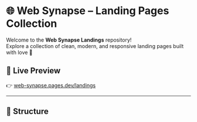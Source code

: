 # 🌐 Web Synapse – Landing Pages Collection

Welcome to the **Web Synapse Landings** repository!  
Explore a collection of clean, modern, and responsive landing pages built with love 💙

## 🔗 Live Preview
👉 [web-synapse.pages.dev/landings](https://web-synapse.pages.dev/landings)

---

## 📁 Structure
